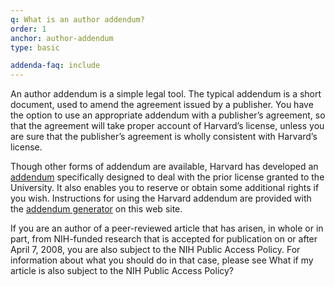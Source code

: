 ```yaml
---
q: What is an author addendum?
order: 1
anchor: author-addendum
type: basic

addenda-faq: include
---
```

An author addendum is a simple legal tool. The typical addendum is a short document, used to amend the agreement issued by a publisher. You have the option to use an appropriate addendum with a publisher’s agreement, so that the agreement will take proper account of Harvard’s license, unless you are sure that the publisher’s agreement is wholly consistent with Harvard’s license.

Though other forms of addendum are available, Harvard has developed an [addendum]({{site.baseurl}}/sample_addendum/) specifically designed to deal with the prior license granted to the University. It also enables you to reserve or obtain some additional rights if you wish. Instructions for using the Harvard addendum are provided with the [addendum generator](https://osc.hul.harvard.edu/dash/authors/addendum/generate) on this web site.

If you are an author of a peer-reviewed article that has arisen, in whole or in part, from NIH-funded research that is accepted for publication on or after April 7, 2008, you are also subject to the NIH Public Access Policy. For information about what you should do in that case, please see What if my article is also subject to the NIH Public Access Policy?
